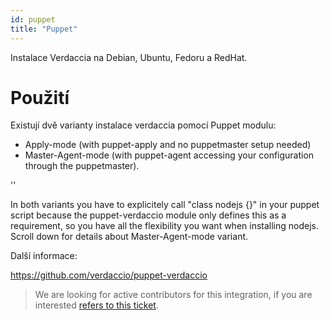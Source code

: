 ```yaml
---
id: puppet
title: "Puppet"
---
```


Instalace Verdaccia na Debian, Ubuntu, Fedoru a RedHat.

# Použití

Existují dvě varianty instalace verdaccia pomocí Puppet modulu:

* Apply-mode (with puppet-apply and no puppetmaster setup needed)
* Master-Agent-mode (with puppet-agent accessing your configuration through the puppetmaster).

<div id="codefund">''</div>

In both variants you have to explicitely call "class nodejs {}" in your puppet script because the puppet-verdaccio module only defines this as a requirement, so you have all the flexibility you want when installing nodejs. Scroll down for details about Master-Agent-mode variant.

Další informace:

<https://github.com/verdaccio/puppet-verdaccio>

> We are looking for active contributors for this integration, if you are interested [refers to this ticket](https://github.com/verdaccio/puppet-verdaccio/issues/11).